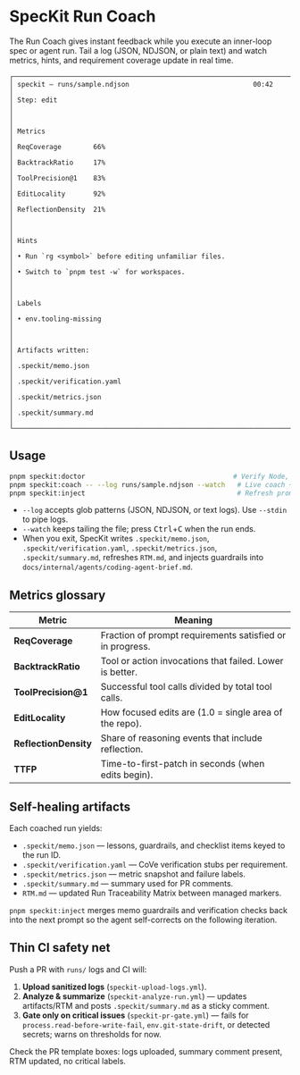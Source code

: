 # SpecKit Run Coach

The Run Coach gives instant feedback while you execute an inner-loop spec or agent run. Tail a log (JSON, NDJSON, or plain text) and watch metrics, hints, and requirement coverage update in real time.

```
┌──────────────────────────────────────────────────────────────────────────────┐
│ speckit — runs/sample.ndjson                               00:42             │
│ Step: edit                                                                    │
│                                                                              │
│ Metrics                                                                       │
│ ReqCoverage        66%                                                        │
│ BacktrackRatio     17%                                                        │
│ ToolPrecision@1    83%                                                        │
│ EditLocality       92%                                                        │
│ ReflectionDensity  21%                                                        │
│                                                                              │
│ Hints                                                                         │
│ • Run `rg <symbol>` before editing unfamiliar files.                          │
│ • Switch to `pnpm test -w` for workspaces.                                    │
│                                                                              │
│ Labels                                                                        │
│ • env.tooling-missing                                                         │
│                                                                              │
│ Artifacts written:                                                            │
│ .speckit/memo.json                                                            │
│ .speckit/verification.yaml                                                    │
│ .speckit/metrics.json                                                         │
│ .speckit/summary.md                                                           │
└──────────────────────────────────────────────────────────────────────────────┘
```

## Usage

```bash
pnpm speckit:doctor                                     # Verify Node, pnpm, tests
pnpm speckit:coach -- --log runs/sample.ndjson --watch   # Live coach + metrics
pnpm speckit:inject                                      # Refresh prompt guardrails
```

- `--log` accepts glob patterns (JSON, NDJSON, or text logs). Use `--stdin` to pipe logs.
- `--watch` keeps tailing the file; press <kbd>Ctrl</kbd>+<kbd>C</kbd> when the run ends.
- When you exit, SpecKit writes `.speckit/memo.json`, `.speckit/verification.yaml`, `.speckit/metrics.json`, `.speckit/summary.md`, refreshes `RTM.md`, and injects guardrails into `docs/internal/agents/coding-agent-brief.md`.

## Metrics glossary

| Metric | Meaning |
|--------|---------|
| **ReqCoverage** | Fraction of prompt requirements satisfied or in progress. |
| **BacktrackRatio** | Tool or action invocations that failed. Lower is better. |
| **ToolPrecision@1** | Successful tool calls divided by total tool calls. |
| **EditLocality** | How focused edits are (1.0 = single area of the repo). |
| **ReflectionDensity** | Share of reasoning events that include reflection. |
| **TTFP** | Time-to-first-patch in seconds (when edits begin). |

## Self-healing artifacts

Each coached run yields:

- `.speckit/memo.json` — lessons, guardrails, and checklist items keyed to the run ID.
- `.speckit/verification.yaml` — CoVe verification stubs per requirement.
- `.speckit/metrics.json` — metric snapshot and failure labels.
- `.speckit/summary.md` — summary used for PR comments.
- `RTM.md` — updated Run Traceability Matrix between managed markers.

`pnpm speckit:inject` merges memo guardrails and verification checks back into the next prompt so the agent self-corrects on the following iteration.

## Thin CI safety net

Push a PR with `runs/` logs and CI will:

1. **Upload sanitized logs** (`speckit-upload-logs.yml`).
2. **Analyze & summarize** (`speckit-analyze-run.yml`) — updates artifacts/RTM and posts `.speckit/summary.md` as a sticky comment.
3. **Gate only on critical issues** (`speckit-pr-gate.yml`) — fails for `process.read-before-write-fail`, `env.git-state-drift`, or detected secrets; warns on thresholds for now.

Check the PR template boxes: logs uploaded, summary comment present, RTM updated, no critical labels.
